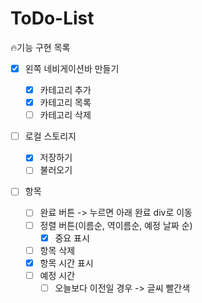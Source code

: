 # ToDo-List

🔥기능 구현 목록

- [x] 왼쪽 네비게이션바 만들기

  - [x] 카테고리 추가
  - [x] 카테고리 목록
  - [ ] 카테고리 삭제

- [ ] 로컬 스토리지

  - [x] 저장하기
  - [ ] 불러오기

- [ ] 항목
  - [ ] 완료 버튼 -> 누르면 아래 완료 div로 이동
  - [ ] 정렬 버튼(이름순, 역이름순, 예정 날짜 순)
    - [x] 중요 표시
  - [ ] 항목 삭제
  - [x] 항목 시간 표시
  - [ ] 예정 시간
    - [ ] 오늘보다 이전일 경우 -> 글씨 빨간색
